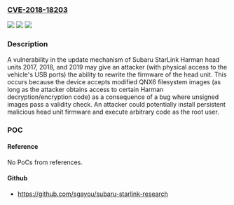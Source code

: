### [CVE-2018-18203](https://cve.mitre.org/cgi-bin/cvename.cgi?name=CVE-2018-18203)
![](https://img.shields.io/static/v1?label=Product&message=n%2Fa&color=blue)
![](https://img.shields.io/static/v1?label=Version&message=n%2Fa&color=blue)
![](https://img.shields.io/static/v1?label=Vulnerability&message=n%2Fa&color=brighgreen)

### Description

A vulnerability in the update mechanism of Subaru StarLink Harman head units 2017, 2018, and 2019 may give an attacker (with physical access to the vehicle's USB ports) the ability to rewrite the firmware of the head unit. This occurs because the device accepts modified QNX6 filesystem images (as long as the attacker obtains access to certain Harman decryption/encryption code) as a consequence of a bug where unsigned images pass a validity check. An attacker could potentially install persistent malicious head unit firmware and execute arbitrary code as the root user.

### POC

#### Reference
No PoCs from references.

#### Github
- https://github.com/sgayou/subaru-starlink-research

